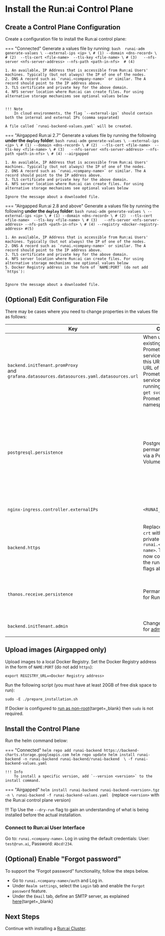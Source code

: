 
# Install the Run:ai Control Plane 

## Create a Control Plane Configuration

Create a configuration file to install the Run:ai control plane:

=== "Connected"
    Generate a values file by running:
    ``` bash 
    runai-adm generate-values \
        --external-ips <ip> \ # (1)
        --domain <dns-record> \ # (2) 
        --tls-cert <file-name>  --tls-key <file-name> \ # (3)  
        --nfs-server <nfs-server-address> --nfs-path <path-in-nfs>  # (4)
    ```

    1. An available, IP Address that is accessible from Run:ai Users' machines. Typically (but not always) the IP of one of the nodes. 
    2. DNS A record such as `runai.<company-name>` or similar. The A record should point to the IP address above. 
    3. TLS certificate and private key for the above domain.
    4. NFS server location where Run:ai can create files. For using alternative storage mechanisms see optional values below 


    !!! Note
        In cloud environments, the flag `--external-ips` should contain both the internal and external IPs (comma separated)

    A file called `runai-backend-values.yaml` will be created.


=== "Airgapped Run:ai 2.7"
    Generate a values file by running the following __under the `deploy` folder__:
    ``` bash
    runai-adm generate-values \
        --external-ips <ip> \ # (1)
        --domain <dns-record> \ # (2) 
        --tls-cert <file-name>  --tls-key <file-name> \ # (3)  
        --nfs-server <nfs-server-address> --nfs-path <path-in-nfs> \ # (4)
        --airgapped
    ```

    1. An available, IP Address that is accessible from Run:ai Users' machines. Typically (but not always) the IP of one of the nodes. 
    2. DNS A record such as `runai.<company-name>` or similar. The A record should point to the IP address above. 
    3. TLS certificate and private key for the above domain.
    4. NFS server location where Run:ai can create files. For using alternative storage mechanisms see optional values below 

    Ignore the message about a downloaded file.


=== "Airgapped Run:ai 2.8 and above"
    Generate a values file by running the following __under the `deploy` folder__:
    ``` bash
    runai-adm generate-values \
        --external-ips <ip> \ # (1)
        --domain <dns-record> \ # (2) 
        --tls-cert <file-name>  --tls-key <file-name> \ # (3)  
        --nfs-server <nfs-server-address> --nfs-path <path-in-nfs> \ # (4)
        --registry <docker-registry-address> #(5)
    ```

    1. An available, IP Address that is accessible from Run:ai Users' machines. Typically (but not always) the IP of one of the nodes. 
    2. DNS A record such as `runai.<company-name>` or similar. The A record should point to the IP address above. 
    3. TLS certificate and private key for the above domain.
    4. NFS server location where Run:ai can create files. For using alternative storage mechanisms see optional values below 
    5. Docker Registry address in the form of `NAME:PORT` (do not add `https`):


    Ignore the message about a downloaded file.

## (Optional) Edit Configuration File

There may be cases where you need to change properties in the values file as follows:

|  Key     |   Change   | Description |
|----------|----------|-------------| 
| `backend.initTenant.promProxy` <br> and <br> `grafana.datasources.datasources.yaml.datasources.url` | When using an existing Prometheus service, replace this URL with the URL of the existing Prometheus service (obtain by running `kubectl get svc` on the Prometheus namespace) | Internal URL to Prometheus server |
| `postgresql.persistence` | PostgreSQL permanent storage via a Persistent Volume  | You can either use `storageClassName` to create a PV automatically or set `nfs.server` and `nfs.path` to provide the network file storage for the PV. The folder in the path should be pre-created and have full access rights. This key is now covered under the runai-adm flags above |
| `nginx-ingress.controller.externalIPs` | `<RUNAI_IP_ADDRESS>` | IP address allocated for Run:ai. This key is now covered under the runai-adm flags above  |
| `backend.https` | Replace `key` and `crt` with public and private keys for `runai.<company-name>`. This key is now covered under the runai-adm flags above|
| `thanos.receive.persistence` | Permanent storage for Run:ai metrics | See `postgresql.persistence` above. Can use the same location. This key is now covered under the runai-adm flags above |
| `backend.initTenant.admin` | Change password for admin@run.ai | This user is the master Control Plane administrator | 

## Upload images (Airgapped only)

Upload images to a local Docker Registry. Set the Docker Registry address in the form of `NAME:PORT` (do not add `https`):

```
export REGISTRY_URL=<Docker Registry address>
```

Run the following script (you must have at least 20GB of free disk space to run): 

```  
sudo -E ./prepare_installation.sh
```

If Docker is configured to [run as non-root](https://docs.docker.com/engine/install/linux-postinstall/#manage-docker-as-a-non-root-user){target=_blank} then `sudo` is not required.

## Install the Control Plane

Run the helm command below:


=== "Connected"
    ```
    helm repo add runai-backend https://backend-charts.storage.googleapis.com
    helm repo update
    helm install runai-backend -n runai-backend runai-backend/runai-backend  \
        -f runai-backend-values.yaml
    ```

    !!! Info
        To install a specific version, add `--version <version>` to the install command.

=== "Airgapped"
    ```
    helm install runai-backend runai-backend-<version>.tgz -n \
        runai-backend -f runai-backend-values.yaml 
    ```
    (replace `<version>` with the Run:ai control plane version)

!!! Tip
    Use the  `--dry-run` flag to gain an understanding of what is being installed before the actual installation. 

### Connect to Run:ai User Interface

Go to: `runai.<company-name>`. Log in using the default credentials: User: `test@run.ai`, Password: `Abcd!234`.


## (Optional) Enable "Forgot password"

To support the “Forgot password” functionality, follow the steps below.

* Go to `runai.<company-name>/auth` and Log in. 
* Under `Realm settings`, select the `Login` tab and enable the `Forgot password` feature.
* Under the `Email` tab, define an SMTP server, as explained [here](https://www.keycloak.org/docs/latest/server_admin/#_email){target=_blank}

## Next Steps

Continue with installing a [Run:ai Cluster](cluster.md).

